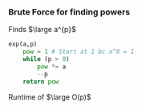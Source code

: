 
### Brute Force for finding powers

Finds $\large a^{p}$ 

```Python
exp(a,p)
	pow = 1 # Start at 1 bc a^0 = 1
	while (p > 0)
		pow *= a
		--p
	return pow
```

Runtime of $\large O(p)$

